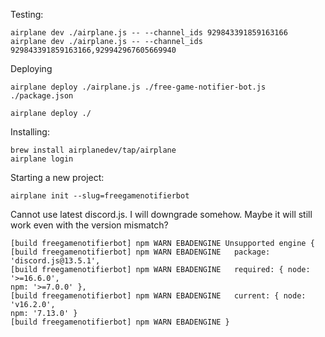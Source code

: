 Testing:
```
airplane dev ./airplane.js -- --channel_ids 929843391859163166
airplane dev ./airplane.js -- --channel_ids 929843391859163166,929942967605669940

```

Deploying
```
airplane deploy ./airplane.js ./free-game-notifier-bot.js ./package.json

airplane deploy ./
```

Installing:
```
brew install airplanedev/tap/airplane
airplane login
```

Starting a new project:
```
airplane init --slug=freegamenotifierbot
```

Cannot use latest discord.js. I will downgrade somehow.
Maybe it will still work even with the version mismatch?
```
[build freegamenotifierbot] npm WARN EBADENGINE Unsupported engine {
[build freegamenotifierbot] npm WARN EBADENGINE   package: 'discord.js@13.5.1',
[build freegamenotifierbot] npm WARN EBADENGINE   required: { node: '>=16.6.0',
npm: '>=7.0.0' },
[build freegamenotifierbot] npm WARN EBADENGINE   current: { node: 'v16.2.0',
npm: '7.13.0' }
[build freegamenotifierbot] npm WARN EBADENGINE }
```
